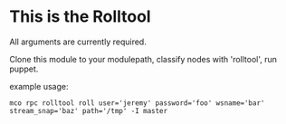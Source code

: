 This is the Rolltool
===
All arguments are currently required.

Clone this module to your modulepath, classify nodes with 'rolltool', run puppet.

example usage: 
```
mco rpc rolltool roll user='jeremy' password='foo' wsname='bar' stream_snap='baz' path='/tmp' -I master
```
